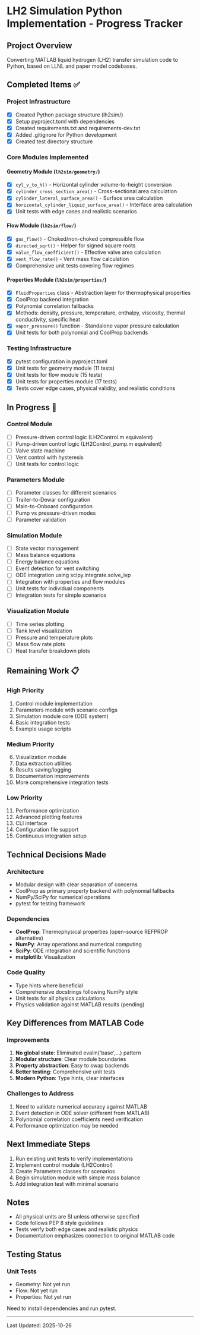 # LH2 Simulation Python Implementation - Progress Tracker

## Project Overview
Converting MATLAB liquid hydrogen (LH2) transfer simulation code to Python, based on LLNL and paper model codebases.

## Completed Items ✅

### Project Infrastructure
- [x] Created Python package structure (lh2sim/)
- [x] Setup pyproject.toml with dependencies
- [x] Created requirements.txt and requirements-dev.txt
- [x] Added .gitignore for Python development
- [x] Created test directory structure

### Core Modules Implemented

#### Geometry Module (`lh2sim/geometry/`)
- [x] `cyl_v_to_h()` - Horizontal cylinder volume-to-height conversion
- [x] `cylinder_cross_section_area()` - Cross-sectional area calculation
- [x] `cylinder_lateral_surface_area()` - Surface area calculation
- [x] `horizontal_cylinder_liquid_surface_area()` - Interface area calculation
- [x] Unit tests with edge cases and realistic scenarios

#### Flow Module (`lh2sim/flow/`)
- [x] `gas_flow()` - Choked/non-choked compressible flow
- [x] `directed_sqrt()` - Helper for signed square roots
- [x] `valve_flow_coefficient()` - Effective valve area calculation
- [x] `vent_flow_rate()` - Vent mass flow calculation
- [x] Comprehensive unit tests covering flow regimes

#### Properties Module (`lh2sim/properties/`)
- [x] `FluidProperties` class - Abstraction layer for thermophysical properties
- [x] CoolProp backend integration
- [x] Polynomial correlation fallbacks
- [x] Methods: density, pressure, temperature, enthalpy, viscosity, thermal conductivity, specific heat
- [x] `vapor_pressure()` function - Standalone vapor pressure calculation
- [x] Unit tests for both polynomial and CoolProp backends

### Testing Infrastructure
- [x] pytest configuration in pyproject.toml
- [x] Unit tests for geometry module (11 tests)
- [x] Unit tests for flow module (15 tests)
- [x] Unit tests for properties module (17 tests)
- [x] Tests cover edge cases, physical validity, and realistic conditions

## In Progress 🔄

### Control Module
- [ ] Pressure-driven control logic (LH2Control.m equivalent)
- [ ] Pump-driven control logic (LH2Control_pump.m equivalent)
- [ ] Valve state machine
- [ ] Vent control with hysteresis
- [ ] Unit tests for control logic

### Parameters Module
- [ ] Parameter classes for different scenarios
- [ ] Trailer-to-Dewar configuration
- [ ] Main-to-Onboard configuration
- [ ] Pump vs pressure-driven modes
- [ ] Parameter validation

### Simulation Module
- [ ] State vector management
- [ ] Mass balance equations
- [ ] Energy balance equations
- [ ] Event detection for vent switching
- [ ] ODE integration using scipy.integrate.solve_ivp
- [ ] Integration with properties and flow modules
- [ ] Unit tests for individual components
- [ ] Integration tests for simple scenarios

### Visualization Module
- [ ] Time series plotting
- [ ] Tank level visualization
- [ ] Pressure and temperature plots
- [ ] Mass flow rate plots
- [ ] Heat transfer breakdown plots

## Remaining Work 📋

### High Priority
1. Control module implementation
2. Parameters module with scenario configs
3. Simulation module core (ODE system)
4. Basic integration tests
5. Example usage scripts

### Medium Priority
6. Visualization module
7. Data extraction utilities
8. Results saving/logging
9. Documentation improvements
10. More comprehensive integration tests

### Low Priority
11. Performance optimization
12. Advanced plotting features
13. CLI interface
14. Configuration file support
15. Continuous integration setup

## Technical Decisions Made

### Architecture
- Modular design with clear separation of concerns
- CoolProp as primary property backend with polynomial fallbacks
- NumPy/SciPy for numerical operations
- pytest for testing framework

### Dependencies
- **CoolProp**: Thermophysical properties (open-source REFPROP alternative)
- **NumPy**: Array operations and numerical computing
- **SciPy**: ODE integration and scientific functions
- **matplotlib**: Visualization

### Code Quality
- Type hints where beneficial
- Comprehensive docstrings following NumPy style
- Unit tests for all physics calculations
- Physics validation against MATLAB results (pending)

## Key Differences from MATLAB Code

### Improvements
1. **No global state**: Eliminated evalin('base',...) pattern
2. **Modular structure**: Clear module boundaries
3. **Property abstraction**: Easy to swap backends
4. **Better testing**: Comprehensive unit tests
5. **Modern Python**: Type hints, clear interfaces

### Challenges to Address
1. Need to validate numerical accuracy against MATLAB
2. Event detection in ODE solver (different from MATLAB)
3. Polynomial correlation coefficients need verification
4. Performance optimization may be needed

## Next Immediate Steps

1. Run existing unit tests to verify implementations
2. Implement control module (LH2Control)
3. Create Parameters classes for scenarios
4. Begin simulation module with simple mass balance
5. Add integration test with minimal scenario

## Notes

- All physical units are SI unless otherwise specified
- Code follows PEP 8 style guidelines
- Tests verify both edge cases and realistic physics
- Documentation emphasizes connection to original MATLAB code

## Testing Status

### Unit Tests
- Geometry: Not yet run
- Flow: Not yet run
- Properties: Not yet run

Need to install dependencies and run pytest.

---

Last Updated: 2025-10-26
